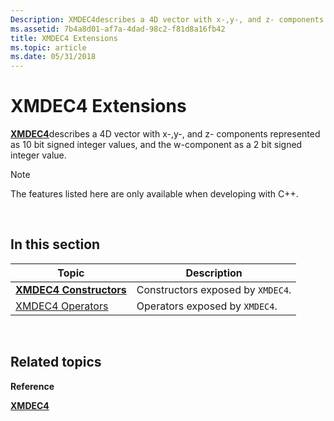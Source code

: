 ```yaml
---
Description: XMDEC4describes a 4D vector with x-,y-, and z- components represented as 10 bit signed integer values, and the w-component as a 2 bit signed integer value.
ms.assetid: 7b4a8d01-af7a-4dad-98c2-f81d8a16fb42
title: XMDEC4 Extensions
ms.topic: article
ms.date: 05/31/2018
---
```


# XMDEC4 Extensions

[**XMDEC4**](https://msdn.microsoft.com/en-us/library/Ee419431(v=VS.85).aspx)describes a 4D vector with x-,y-, and z- components represented as 10 bit signed integer values, and the w-component as a 2 bit signed integer value.

> [!Note]  
> The features listed here are only available when developing with C++.

 

## In this section



| Topic                                                   | Description                                  |
|---------------------------------------------------------|----------------------------------------------|
| [**XMDEC4 Constructors**](xmdec4-ctor.md)<br/>   | Constructors exposed by `XMDEC4`.<br/> |
| [XMDEC4 Operators](ovw-xmdec4-operators.md)<br/> | Operators exposed by `XMDEC4`.<br/>    |



 

## Related topics

<dl> <dt>

**Reference**
</dt> <dt>

[**XMDEC4**](https://msdn.microsoft.com/en-us/library/Ee419431(v=VS.85).aspx)
</dt> </dl>

 

 




